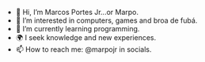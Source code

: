 - 👋 Hi, I’m Marcos Portes Jr...or Marpo.
- 👀 I’m interested in computers, games and broa de fubá.
- 🌱 I’m currently learning programming.
- 🌍 I seek knowledge and new experiences.
- 📫 How to reach me: @marpojr in socials.

<!---
marpojr/marpojr is a ✨ special ✨ repository because its `README.md` (this file) appears on your GitHub profile.
You can click the Preview link to take a look at your changes.
--->
